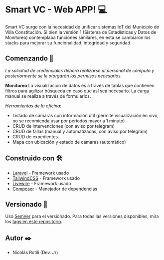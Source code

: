 # Smart VC - Web APP! 💻

Smart VC surge con la necesidad de unificar sistemas IoT del Municipio de Villa Constitución. Si bien la versión 1 (Sistema de Estadísticas y Datos de Monitoreo) contemplaba funciones similares, en esta se cambiaron los stacks para mejorar su funcionalidad, integridad y seguridad.

## Comenzando 🚀

_La solicitud de credenciales deberá realizarse al personal de cómputo y posteriormente se le otorgarán los permisos necesarios._

**Monitoreo**
La visualización de datos es a través de tablas que contienen filtros para agilizar búsqueda en caso que así sea necesario. La carga manual se realiza a través de formularios. 

*Herramientas de la oficina:*
- Listado de cámaras con información útil (permite visualización en vivo, no se recomienda usar por períodos mayor a 1 minuto)
 - CRUD de intervenciones (con aviso por telegram)
 - CRUD de fallas (manual y automatizadas, con aviso por telegram) 
 - CRUD de expedientes.
 - Mapa con ubicación y estado de cámaras (automático)

## Construido con 🛠️
* [Laravel](https://laravel.com/) - Framework usado
* [TailwindCSS](https://tailwindcss.com/) - Framework usado
* [Livewire](https://laravel-livewire.com/) - Framework usado
* [Composer](https://getcomposer.org/) - Manejador de dependencias

## Versionado 📌
Uso [SemVer](http://semver.org/) para el versionado. Para todas las versiones disponibles, mira los [tags en este repositorio](https://github.com/NRotili/alertas/blob/master/tags.md).

## Autor ✒️
 - Nicolás Rotili (Dev. Jr)
